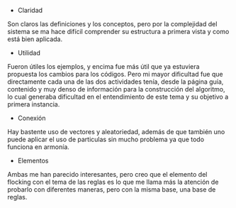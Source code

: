 * Claridad

Son claros las definiciones y los conceptos, pero por la complejidad del sistema se ma hace difícil comprender su estructura a primera vista y como está bien aplicada.

* Utilidad

Fueron útiles los ejemplos, y encima fue más útil que ya estuviera propuesta los cambios para los códigos. Pero mi mayor dificultad fue que directamente cada una de las dos actividades tenía, desde la página guía, contenido y muy denso de información para la construcción del algoritmo, lo cual generaba dificultad en el entendimiento de este tema y su objetivo a primera instancia.

* Conexión

Hay bastente uso de vectores y aleatoriedad, además de que también uno puede aplicar el uso de particulas sin mucho problema ya que todo funciona en armonía.

* Elementos

Ambas me han parecido interesantes, pero creo que el elemento del flocking con el tema de las reglas es lo que me llama más la atención de probarlo con diferentes maneras, pero con la misma base, una base de reglas.
